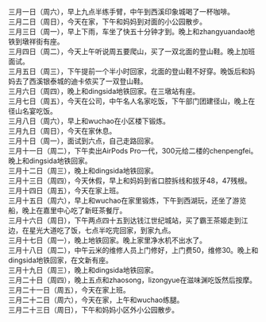 三月一日（周六），早上九点半练手臂，中午到西溪印象城喝了一杯咖啡。</br>
三月二日（周日），今天在家，下午和妈妈到对面的小公园散步。</br>
三月三日（周一），早上下雨，车坐了快五十分钟才到。晚上和zhangyuandao地铁到墩祥街有座。</br>
三月四日（周二），今天上午听说周五要爬山，买了一双北面的登山鞋。晚上加班面试。</br>
三月五日（周三），下午提前一个半小时回家，北面的登山鞋不好穿。晚饭后和妈妈去了西溪银泰城的迪卡侬买了一双登山鞋。</br>
三月六日（周四），晚上和dingsida地铁回家。在三墩站有座。</br>
三月七日（周五），今天在公司，中午名人名家吃饭，下午部门团建径山，晚上在径山名宴吃饭。</br>
三月八日（周六），早上和wuchao在小区楼下锻炼。</br>
三月九日（周日），今天在家休息。</br>
三月十日（周一），面试到六点，自己走路回家。</br>
三月十一日（周二），下午卖出AirPods Pro一代，300元给二楼的chenpengfei。晚上和dingsida地铁回家。</br>
三月十二日（周三），晚上和dingsida地铁回家。</br>
三月十三日（周四），今天休假，早上和妈妈到省口腔拆线和拔牙48，47残根。</br>
三月十四日（周五），今天在家上班。</br>
三月十五日（周六），早上和wuchao在家里锻炼，下午到西湖玩，还坐了游览船，晚上在嘉里中心吃了新旺茶餐厅。</br>
三月十六日（周日），下午两点四十五到达钱江世纪城站，买了霸王茶姬走到江边，在星光大道吃了饭，七点半吃完回家，到家九点。</br>
三月十七日（周一），晚上地铁回家。晚上家里净水机不出水了。</br>
三月十八日（周二），中午云米的维修人员上门修好，上门费50，维修30。晚上和dingsida地铁回家，在文新有座。</br>
三月十九日（周三），晚上和dingsida地铁回家。</br>
三月二十日（周四），晚上五点和zhaosong，lizongyue在滋味渊吃饭然后按摩。</br>
三月二十一日（周五），今天在家上班。</br>
三月二十二日（周六），今天在家，上午和wuchao练腿。</br>
三月二十三日（周日），下午和妈妈小区外小公园散步。</br>
